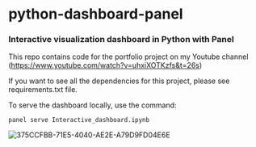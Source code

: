 # python-dashboard-panel
### Interactive visualization dashboard in Python with Panel

This repo contains code for the portfolio project on my Youtube channel (https://www.youtube.com/watch?v=uhxiXOTKzfs&t=26s)

If you want to see all the dependencies for this project, please see requirements.txt file.

To serve the dashboard locally, use the command:
```
panel serve Interactive_dashboard.ipynb
```

![375CCFBB-71E5-4040-AE2E-A79D9FD04E6E](https://user-images.githubusercontent.com/22730220/157565990-3e36c238-5bda-43d7-8bab-56c9c1984ddb.jpeg)

